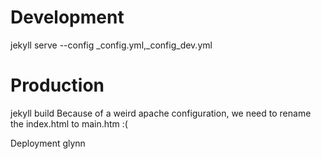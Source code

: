 # Development
jekyll serve --config _config.yml,_config_dev.yml

# Production
jekyll build
Because of a weird apache configuration, we need to rename the index.html to main.htm :(

Deployment
glynn
